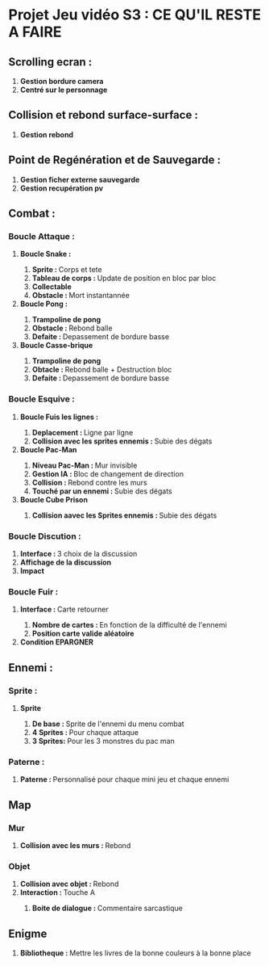 # Projet Jeu vidéo S3 : CE QU'IL RESTE A FAIRE

## Scrolling ecran :
<ol>
	<li><b>Gestion bordure camera</b></li>
	<li><b>Centré sur le personnage </b></li>
</ol>

## Collision et rebond surface-surface :
<ol>
	<li><b>Gestion rebond </b></li>
</ol>

## Point de Regénération et de Sauvegarde :
<ol>
	<li><b>Gestion ficher externe sauvegarde </b></li>
	<li><b>Gestion recupération pv </b></li>
</ol>

## Combat :
### Boucle Attaque : 
<ol>
	<li><b>Boucle Snake :</b></li>
	<ol>
		<li><b>Sprite : </b>Corps et tete</li>
		<li><b>Tableau de corps : </b>Update de position en bloc par bloc</li>
		<li><b>Collectable</b></li>
		<li><b>Obstacle : </b>Mort instantannée</li>
	</ol>
	<li><b>Boucle Pong :</b></li>
	<ol>
		<li><b>Trampoline de pong</b></li>
		<li><b>Obstacle : </b>Rebond balle</li>
		<li><b>Defaite : </b>Depassement de bordure basse</li>
	</ol>
	<li><b>Boucle Casse-brique</b></li>
	<ol>
		<li><b>Trampoline de pong</b></li>
		<li><b>Obtacle : </b> Rebond balle + Destruction bloc</li>
		<li><b>Defaite : </b>Depassement de bordure basse</li>
	</ol>
</ol>

### Boucle Esquive :
<ol>
	<li><b>Boucle Fuis les lignes :</b></li>
	<ol>
		<li><b>Deplacement : </b>Ligne par ligne</li>
		<li><b>Collision avec les sprites ennemis : </b>Subie des dégats</li>
	</ol>
	<li><b>Boucle Pac-Man </b></li>
	<ol>
		<li><b>Niveau Pac-Man : </b>Mur invisible</li>
		<li><b>Gestion IA : </b> Bloc de changement de direction</li>
		<li><b>Collision : </b>Rebond contre les murs</li>
		<li><b>Touché par un ennemi : </b>Subie des dégats </li>
	</ol>
	<li><b>Boucle Cube Prison</b></li>
	<ol>
		<li><b>Collision aavec les Sprites ennemis : </b> Subie des dégats</li>
	</ol>
</ol>

### Boucle Discution :
<ol>
	<li><b>Interface : </b>3 choix de la discussion </li>
	<li><b>Affichage de la discussion </b></li>
	<li><b>Impact </b></li>
</ol>

### Boucle Fuir :
<ol>
	<li><b>Interface : </b>Carte retourner</li>
	<ol>
		<li><b>Nombre de cartes : </b>En fonction de la difficulté de l'ennemi</li>
		<li><b>Position carte valide aléatoire </b></li>
	</ol>
	<li><b>Condition EPARGNER</b></li>
</ol>
    
## Ennemi :
### Sprite : 
<ol>
	<li><b>Sprite</b></li>
	<ol>
		<li><b>De base : </b>Sprite de l'ennemi du menu combat</li>
		<li><b>4 Sprites : </b>Pour chaque attaque</li>
		<li><b>3 Sprites: </b>Pour les 3 monstres du pac man</li>
	</ol>
</ol>

### Paterne :
<ol>
	<li><b>Paterne : </b> Personnalisé pour chaque mini jeu et chaque ennemi</li>
</ol>

## Map 
### Mur 
<ol>
	<li><b>Collision avec les murs : </b> Rebond</li>
</ol>

### Objet 
<ol>
	<li><b>Collision avec objet : </b> Rebond</li>
	<li><b>Interaction : </b> Touche A</li>
	<ol>
		<li><b> Boite de dialogue : </b>Commentaire sarcastique</li>
	</ol>
</ol>

## Enigme
<ol>
	<li><b>Bibliotheque : </b> Mettre les livres de la bonne couleurs à la bonne place</li>
</ol>
